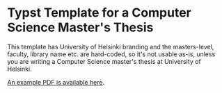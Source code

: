 # Typst Template for a Computer Science Master's Thesis

This template has University of Helsinki branding and the masters-level,
faculty, library name etc. are hard-coded, so it's not usable as-is, unless
you are writing a Computer Science master's thesis at University of Helsinki.

[An example PDF is available here](https://gustafla.github.io/csm-thesis-typst-template-hy/example.pdf).
